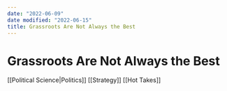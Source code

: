 ```yaml
---
date: "2022-06-09"
date modified: "2022-06-15"
title: Grassroots Are Not Always the Best
---
```


# Grassroots Are Not Always the Best
[[Political Science|Politics]]
[[Strategy]]
[[Hot Takes]]

